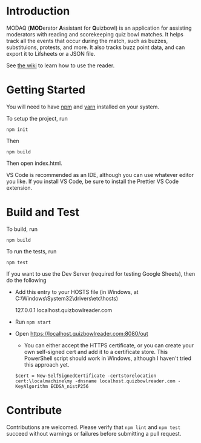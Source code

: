 # Introduction

MODAQ (**MOD**erator **A**ssistant for **Q**uizbowl)  is an application for assisting moderators with reading and scorekeeping quiz bowl matches. It helps track all the events that occur during the match, such as buzzes, substituions, protests, and more. It also tracks buzz point data, and can export it to Lifsheets or a JSON file.

See [the wiki](https://github.com/alopezlago/MODAQ/wiki) to learn how to use the reader.

# Getting Started

You will need to have [npm](https://www.npmjs.com/get-npm) and [yarn](https://yarnpkg.com/getting-started/install) installed on your system.

To setup the project, run

`npm init`

Then

`npm build`

Then open index.html.

VS Code is recommended as an IDE, although you can use whatever editor you like. If you install VS Code, be sure to install the Prettier VS Code extension.

# Build and Test

To build, run

`npm build`

To run the tests, run

`npm test`

If you want to use the Dev Server (required for testing Google Sheets), then do the following

-   Add this entry to your HOSTS file (in Windows, at C:\Windows\System32\drivers\etc\hosts)

    127.0.0.1 localhost.quizbowlreader.com

-   Run `npm start`

-   Open https://localhost.quizbowlreader.com:8080/out

    -   You can either accept the HTTPS certificate, or you can create your own self-signed cert and add it to a certificate store. This PowerShell script should work in Windows, although I haven't tried this approach yet.

    `$cert = New-SelfSignedCertificate -certstorelocation cert:\localmachine\my -dnsname localhost.quizbowlreader.com -KeyAlgorithm ECDSA_nistP256`

# Contribute

Contributions are welcomed. Please verify that `npm lint` and `npm test` succeed without warnings or failures before submitting a pull request.
